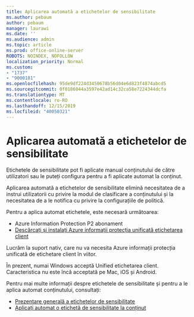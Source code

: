 ```yaml
---
title: Aplicarea automată a etichetelor de sensibilitate
ms.author: pebaum
author: pebaum
manager: laurawi
ms.date: ''
ms.audience: admin
ms.topic: article
ms.prod: office-online-server
ROBOTS: NOINDEX, NOFOLLOW
localization_priority: Normal
ms.custom:
- "1737"
- "9000181"
ms.openlocfilehash: 95de9df224d3450678b56d04e6d823f4874abcd5
ms.sourcegitcommit: 0f0186044a3597e42ad14c32ca58e7224344dcfa
ms.translationtype: MT
ms.contentlocale: ro-RO
ms.lasthandoff: 12/15/2019
ms.locfileid: "40050321"
---
```

# <a name="auto-apply-sensitivity-labels"></a>Aplicarea automată a etichetelor de sensibilitate

Etichetele de sensibilitate pot fi aplicate manual conținutului de către utilizatori sau le puteți configura pentru a fi aplicate automat la conținut.

Aplicarea automată a etichetelor de sensibilitate elimină necesitatea de a instrui utilizatorii cu privire la modul de clasificare a conținutului și la necesitatea de a le notifica cu privire la configurațiile de politică.

Pentru a aplica automat etichetele, este necesară următoarea:

- Azure Information Protection P2 abonament
- [Descărcați și instalați Azure informații protecția unificată etichetarea client](https://docs.microsoft.com/azure/information-protection/rms-client/install-unifiedlabelingclient-app)

Lucrăm la suport nativ, care nu va necesita Azure informații protecția unificată de etichetare client în viitor.

În prezent, numai Windows acceptă Unified etichetarea client.  Caracteristica nu este încă acceptată pe Mac, iOS și Android.

Pentru mai multe informații despre etichetele de sensibilitate și pentru a le aplica automat conținutului, consultați:

- [Prezentare generală a etichetelor de sensibilitate](https://docs.microsoft.com/office365/securitycompliance/sensitivity-labels)
- [Aplicați automat o etichetă de sensibilitate la conținut](https://docs.microsoft.com/office365/securitycompliance/apply_sensitivity_label_automatically)